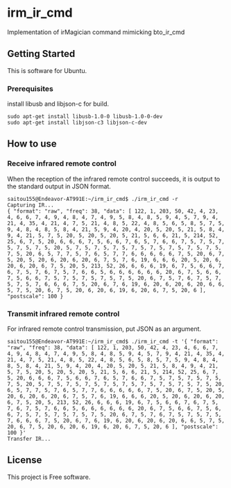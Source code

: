 # irm_ir_cmd

Implementation of irMagician command mimicking bto_ir_cmd

## Getting Started

This is software for Ubuntu.

### Prerequisites

install libusb and libjson-c for build. 

```
sudo apt-get install libusb-1.0-0 libusb-1.0-0-dev
sudo apt-get install libjson-c3 libjson-c-dev
```

## How to use

### Receive infrared remote control

When the reception of the infrared remote control succeeds, it is output to the standard output in JSON format.

```
saitou155@Endeavor-AT991E:~/irm_ir_cmd$ ./irm_ir_cmd -r
Capturing IR...
{ "format": "raw", "freq": 38, "data": [ 122, 1, 203, 50, 42, 4, 23, 4, 6, 6, 7, 4, 9, 4, 8, 4, 7, 4, 9, 5, 8, 4, 8, 5, 9, 4, 5, 7, 9, 4, 21, 4, 35, 4, 21, 4, 7, 5, 21, 4, 8, 5, 22, 4, 8, 5, 6, 5, 8, 5, 7, 5, 9, 4, 8, 4, 8, 5, 8, 4, 21, 5, 9, 4, 20, 4, 20, 5, 20, 5, 21, 5, 8, 4, 9, 4, 21, 5, 7, 5, 20, 5, 20, 5, 20, 5, 21, 5, 6, 6, 21, 5, 214, 52, 25, 6, 7, 5, 20, 6, 6, 6, 7, 5, 6, 6, 7, 6, 5, 7, 6, 6, 7, 5, 7, 5, 7, 5, 7, 5, 7, 5, 20, 5, 7, 5, 7, 5, 7, 5, 7, 5, 7, 5, 7, 5, 7, 5, 7, 5, 7, 5, 20, 6, 5, 7, 7, 5, 7, 6, 5, 7, 7, 6, 6, 6, 6, 6, 7, 5, 20, 6, 7, 5, 20, 5, 20, 6, 20, 6, 20, 6, 7, 5, 7, 6, 19, 6, 6, 6, 20, 5, 20, 6, 20, 6, 20, 6, 7, 5, 20, 5, 213, 52, 26, 6, 6, 6, 19, 6, 7, 5, 6, 6, 7, 6, 7, 5, 7, 6, 7, 5, 7, 6, 6, 5, 6, 6, 6, 6, 6, 6, 20, 6, 7, 5, 6, 6, 7, 5, 6, 6, 7, 5, 7, 5, 7, 5, 7, 5, 7, 5, 20, 6, 7, 5, 7, 6, 7, 5, 7, 5, 7, 5, 7, 6, 6, 6, 7, 5, 20, 6, 7, 6, 19, 6, 20, 6, 20, 6, 20, 6, 6, 5, 7, 5, 20, 6, 7, 5, 20, 6, 20, 6, 19, 6, 20, 6, 7, 5, 20, 6 ], "postscale": 100 }
```

### Transmit infrared remote control

For infrared remote control transmission, put JSON as an argument.

```
saitou155@Endeavor-AT991E:~/irm_ir_cmd$ ./irm_ir_cmd -t '{ "format": "raw", "freq": 38, "data": [ 122, 1, 203, 50, 42, 4, 23, 4, 6, 6, 7, 4, 9, 4, 8, 4, 7, 4, 9, 5, 8, 4, 8, 5, 9, 4, 5, 7, 9, 4, 21, 4, 35, 4, 21, 4, 7, 5, 21, 4, 8, 5, 22, 4, 8, 5, 6, 5, 8, 5, 7, 5, 9, 4, 8, 4, 8, 5, 8, 4, 21, 5, 9, 4, 20, 4, 20, 5, 20, 5, 21, 5, 8, 4, 9, 4, 21, 5, 7, 5, 20, 5, 20, 5, 20, 5, 21, 5, 6, 6, 21, 5, 214, 52, 25, 6, 7, 5, 20, 6, 6, 6, 7, 5, 6, 6, 7, 6, 5, 7, 6, 6, 7, 5, 7, 5, 7, 5, 7, 5, 7, 5, 20, 5, 7, 5, 7, 5, 7, 5, 7, 5, 7, 5, 7, 5, 7, 5, 7, 5, 7, 5, 20, 6, 5, 7, 7, 5, 7, 6, 5, 7, 7, 6, 6, 6, 6, 6, 7, 5, 20, 6, 7, 5, 20, 5, 20, 6, 20, 6, 20, 6, 7, 5, 7, 6, 19, 6, 6, 6, 20, 5, 20, 6, 20, 6, 20, 6, 7, 5, 20, 5, 213, 52, 26, 6, 6, 6, 19, 6, 7, 5, 6, 6, 7, 6, 7, 5, 7, 6, 7, 5, 7, 6, 6, 5, 6, 6, 6, 6, 6, 6, 20, 6, 7, 5, 6, 6, 7, 5, 6, 6, 7, 5, 7, 5, 7, 5, 7, 5, 7, 5, 20, 6, 7, 5, 7, 6, 7, 5, 7, 5, 7, 5, 7, 6, 6, 6, 7, 5, 20, 6, 7, 6, 19, 6, 20, 6, 20, 6, 20, 6, 6, 5, 7, 5, 20, 6, 7, 5, 20, 6, 20, 6, 19, 6, 20, 6, 7, 5, 20, 6 ], "postscale": 100 }'
Transfer IR...
```

## License

This project is Free software.



